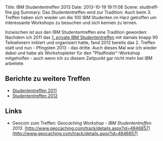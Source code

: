 Title: IBM Studententreffen 2013
Date: 2013-10-19 19:11:08
Scene: studtreff-fire.jpg
Summary: Das Studententreffen wird zur Tradition: Auch beim 3. Treffen haben sich wieder um die 100 IBM Studenten im Harz getroffen um interessante Workshops zu besuchen und sich kennen zu lernen.

Inzwischen ist aus den IBM Studententreffen eine Tradition geworden: Nachdem ich 2011 das [1. private IBM Studententreffen]({filename}/11-10-Studententreffen.md) mit damals knapp 90 Teilnehmern initiiert und organisiert hatte, fand 2012 bereits das 2. Treffen statt und nun - Pfingsten 2013 - das dritte. Auch dieses Mal war ich wieder dabei und habe als Workshopleiter für den "Pfadfinder"-Workshop mitgeholfen - auch wenn ich zu diesem Zeitpunkt gar nicht mehr bei IBM arbeitete.

## Berichte zu weitere Treffen
* [Studententreffen 2011]({filename}/11-10-Studententreffen.md)
* [Studententreffen 2012]({filename}/12-05-Studententreffen.md)

## Links
* Geocoin zum Treffen: *Geocaching Workshop - IBM Studententreffen 2013*. [http://www.geocaching.com/track/details.aspx?id=4846857](http://www.geocaching.com/track/details.aspx?id=4846857)